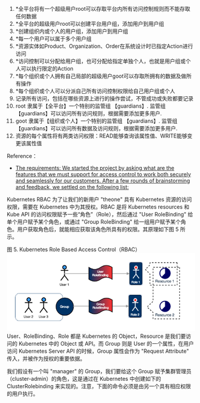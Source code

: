 1. *全平台将有一个超级用户root可以存取平台内所有访问控制规则而不能存取任何数据
1. *全平台的超级用户root可以创建平台用户组，添加用户到用户组
1. *创建组织内或个人的用户组，添加用户到用户组
1. *每一个用户可以属于多个用户组
1. *资源实体如Product、Organization、Order在系统设计时已指定Action进行访问
1. *访问控制可以分配给用户组，也可分配给指定单独个人，也就是用户组或个人可以执行限定的Action
1. *每个组织或个人拥有自己局部的超级用户goot可以存取所拥有的数据及做所有操作
1. *每个组织或个人可以分派自己所有访问控制权限给自己用户组或个人
1. 记录所有访问，包括在哪些资源上进行的操作尝试，不管成功或失败都要记录
1. root 隶属于【全平台】一个特别的监管组 【guardians】. 监管组【guardians】可以访问所有访问规则，根据需要添加更多用户.
1. goot 隶属于【组织或个人】一个特别的监管组 【guardians】. 监管组【guardians】可以访问所有数据及访问规则，根据需要添加更多用户.
1. 资源的每个属性将有两类访问权限：READ能够查询该属性值、WRITE能够变更该属性值

Reference：
- [The requirements: We started the project by asking what are the features that we must support for access control to work both securely and seamlessly for our customers. After a few rounds of brainstorming and feedback, we settled on the following list:](https://blog.dgraph.io/post/access-control-in-dgraph/)

Kubernetes RBAC
为了让我们的新用户 "theone" 具有 Kubernetes 资源的访问权限，需要在 Kubernetes 中为其授权。RBAC 是将 Kubernetes resources 和 Kube API 的访问权限赋予一些“角色”（Role），然后通过 "User RoleBinding" 给单个用户赋予某个角色，或通过 "Group RoleBinding" 给一组用户赋予某个角色。用户获取角色后，就能相应获取该角色所具有的权限。其原理如下图 5 所示。

图 5. Kubernetes Role Based Access Control（RBAC）
![Kubernetes Role Based Access Control（RBAC）](document/image005.png)
User、RoleBinding、Role 都是 Kubernetes 的 Object，Resource 是我们要访问的 Kubernetes 中的 Object 或 API。而 Group 则是 User 的一个属性，在用户访问 Kubernetes Server API 的时候，Group 属性会作为 "Request Attribute" 传入，并被作为授权的重要依据。

我们假设有一个叫 "manager" 的 Group，我们要给这个 Group 赋予集群管理员（cluster-admin）的角色，这是通过在 Kubernetes 中创建如下的 ClusterRolebinding 来实现的。注意，下面的命令必须是由另一个具有相应权限的用户执行。